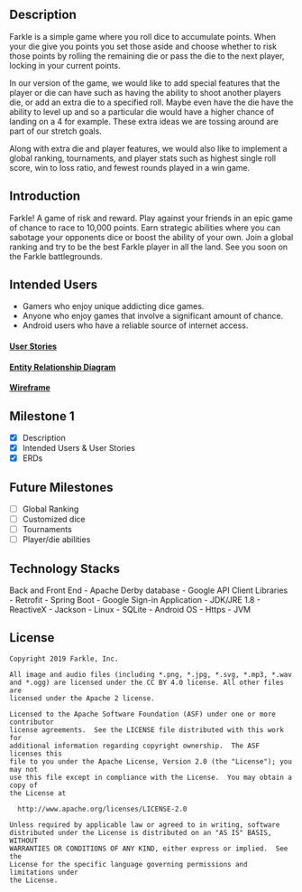 ## Description
Farkle is a simple game where you roll dice to accumulate points. When your die give you points
you set those aside and choose whether to risk those points by rolling the remaining die or pass
the die to the next player, locking in your current points. 

In our version of the game, we would like to add special features that the player or die can have 
such as having the ability to shoot another players die, or add an extra die to a specified 
roll. Maybe even have the die have the ability to level up and so a particular die would have a 
higher chance of landing on a 4 for example. These extra ideas we are tossing around are part 
of our stretch goals. 

Along with extra die and player features, we would also like to implement a global ranking, 
tournaments, and player stats such as highest single roll score, win to loss ratio, and fewest 
rounds played in a win game.

## Introduction
Farkle! A game of risk and reward. Play against your friends in an epic game of chance to race to
10,000 points. Earn strategic abilities where you can sabotage your opponents dice or boost the 
ability of your own. Join a global ranking and try to be the best Farkle player in all the land. See
you soon on the Farkle battlegrounds. 

## Intended Users
* Gamers who enjoy unique addicting dice games.
* Anyone who enjoy games that involve a significant amount of chance.
* Android users who have a reliable source of internet access.

#### [User Stories](docs/user-stories.md)

#### [Entity Relationship Diagram](docs/erd.md)

#### [Wireframe](docs/wireframe.png)

## Milestone 1
* [x] Description
* [x] Intended Users &amp; User Stories
* [x] ERDs

## Future Milestones
* [ ] Global Ranking
* [ ] Customized dice
* [ ] Tournaments
* [ ] Player/die abilities

## Technology Stacks

Back and Front End 
    - Apache Derby database
    - Google API Client Libraries
    - Retrofit 
    - Spring Boot
    - Google Sign-in Application
    - JDK/JRE 1.8
    - ReactiveX
    - Jackson 
    - Linux
    - SQLite
    - Android OS
    - Https
    - JVM
    
    
 
  License
  -------
    
    Copyright 2019 Farkle, Inc.
    
    All image and audio files (including *.png, *.jpg, *.svg, *.mp3, *.wav
    and *.ogg) are licensed under the CC BY 4.0 license. All other files are
    licensed under the Apache 2 license.
    
    Licensed to the Apache Software Foundation (ASF) under one or more contributor
    license agreements.  See the LICENSE file distributed with this work for
    additional information regarding copyright ownership.  The ASF licenses this
    file to you under the Apache License, Version 2.0 (the "License"); you may not
    use this file except in compliance with the License.  You may obtain a copy of
    the License at
    
      http://www.apache.org/licenses/LICENSE-2.0
    
    Unless required by applicable law or agreed to in writing, software
    distributed under the License is distributed on an "AS IS" BASIS, WITHOUT
    WARRANTIES OR CONDITIONS OF ANY KIND, either express or implied.  See the
    License for the specific language governing permissions and limitations under
    the License.

    
    


